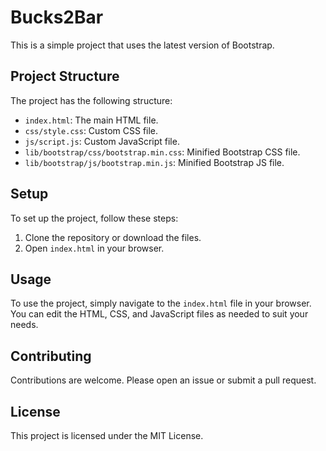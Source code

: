 # Bucks2Bar

This is a simple project that uses the latest version of Bootstrap. 

## Project Structure

The project has the following structure:

- `index.html`: The main HTML file.
- `css/style.css`: Custom CSS file.
- `js/script.js`: Custom JavaScript file.
- `lib/bootstrap/css/bootstrap.min.css`: Minified Bootstrap CSS file.
- `lib/bootstrap/js/bootstrap.min.js`: Minified Bootstrap JS file.

## Setup

To set up the project, follow these steps:

1. Clone the repository or download the files.
2. Open `index.html` in your browser.

## Usage

To use the project, simply navigate to the `index.html` file in your browser. You can edit the HTML, CSS, and JavaScript files as needed to suit your needs.

## Contributing

Contributions are welcome. Please open an issue or submit a pull request.

## License

This project is licensed under the MIT License.